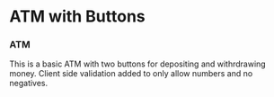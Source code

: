 # ATM with Buttons
### ATM
This is a basic ATM with two buttons for depositing and withrdrawing money. Client side validation added to only allow numbers and no negatives.
